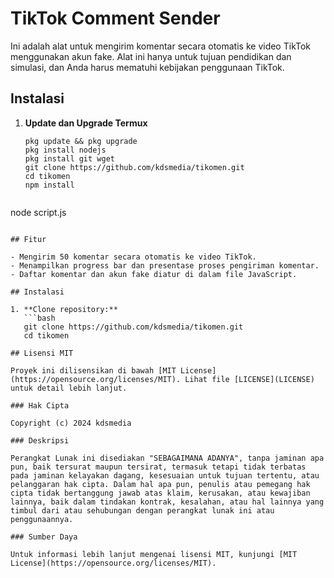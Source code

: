 # TikTok Comment Sender

Ini adalah alat untuk mengirim komentar secara otomatis ke video TikTok menggunakan akun fake. Alat ini hanya untuk tujuan pendidikan dan simulasi, dan Anda harus mematuhi kebijakan penggunaan TikTok.

## Instalasi

1. **Update dan Upgrade Termux**

   ```
   pkg update && pkg upgrade
   pkg install nodejs
   pkg install git wget
   git clone https://github.com/kdsmedia/tikomen.git
   cd tikomen
   npm install
```
```
  node script.js
```
   
## Fitur

- Mengirim 50 komentar secara otomatis ke video TikTok.
- Menampilkan progress bar dan presentase proses pengiriman komentar.
- Daftar komentar dan akun fake diatur di dalam file JavaScript.

## Instalasi

1. **Clone repository:**
   ```bash
   git clone https://github.com/kdsmedia/tikomen.git
   cd tikomen

## Lisensi MIT

Proyek ini dilisensikan di bawah [MIT License](https://opensource.org/licenses/MIT). Lihat file [LICENSE](LICENSE) untuk detail lebih lanjut.

### Hak Cipta

Copyright (c) 2024 kdsmedia

### Deskripsi

Perangkat Lunak ini disediakan "SEBAGAIMANA ADANYA", tanpa jaminan apa pun, baik tersurat maupun tersirat, termasuk tetapi tidak terbatas pada jaminan kelayakan dagang, kesesuaian untuk tujuan tertentu, atau pelanggaran hak cipta. Dalam hal apa pun, penulis atau pemegang hak cipta tidak bertanggung jawab atas klaim, kerusakan, atau kewajiban lainnya, baik dalam tindakan kontrak, kesalahan, atau hal lainnya yang timbul dari atau sehubungan dengan perangkat lunak ini atau penggunaannya.

### Sumber Daya

Untuk informasi lebih lanjut mengenai lisensi MIT, kunjungi [MIT License](https://opensource.org/licenses/MIT).

